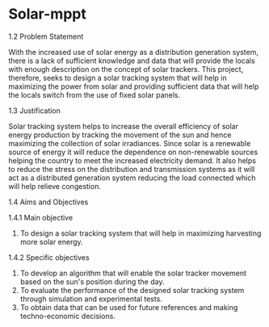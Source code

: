# Solar-mppt
1.2 Problem Statement 

With the increased use of solar energy as a distribution generation system, there is a lack of sufficient knowledge and data that will provide the locals with enough description on the concept of solar trackers. This project, therefore, seeks to design a solar tracking system that will help in maximizing the power from solar and providing sufficient data that will help the locals switch from the use of fixed solar panels.

1.3 Justification 


Solar tracking system helps to increase the overall efficiency of solar energy production by tracking the movement of the sun and hence maximizing the collection of solar irradiances. Since solar is a renewable source of energy it will reduce the dependence on non-renewable sources helping the country to meet the increased electricity demand.
It also helps to reduce the stress on the distribution and transmission systems as it will act as a distributed generation system reducing the load connected which will help relieve congestion.

1.4 Aims and Objectives

1.4.1 Main objective


1.	To design a solar tracking system that will help in maximizing harvesting more solar energy.

1.4.2 Specific objectives
1.	To develop an algorithm that will enable the solar tracker movement based on the sun's position during the day.
2.	To evaluate the performance of the designed solar tracking system through simulation and experimental tests.
3.	To obtain data that can be used for future references and making techno-economic decisions.
